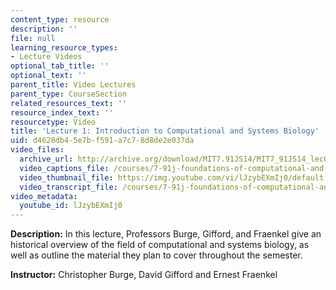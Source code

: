 ```yaml
---
content_type: resource
description: ''
file: null
learning_resource_types:
- Lecture Videos
optional_tab_title: ''
optional_text: ''
parent_title: Video Lectures
parent_type: CourseSection
related_resources_text: ''
resource_index_text: ''
resourcetype: Video
title: 'Lecture 1: Introduction to Computational and Systems Biology'
uid: d4628db4-5e7b-f591-a7c7-8d8de2e037da
video_files:
  archive_url: http://archive.org/download/MIT7.91JS14/MIT7_91JS14_lec01_300k.mp4
  video_captions_file: /courses/7-91j-foundations-of-computational-and-systems-biology-spring-2014/d4da5cf6330b53d696296bfb3ca399aa_lJzybEXmIj0.vtt
  video_thumbnail_file: https://img.youtube.com/vi/lJzybEXmIj0/default.jpg
  video_transcript_file: /courses/7-91j-foundations-of-computational-and-systems-biology-spring-2014/616835ae3c1b035255bde7894c5289b8_lJzybEXmIj0.pdf
video_metadata:
  youtube_id: lJzybEXmIj0
---
```


**Description:** In this lecture, Professors Burge, Gifford, and Fraenkel give an historical overview of the field of computational and systems biology, as well as outline the material they plan to cover throughout the semester.

**Instructor:** Christopher Burge, David Gifford and Ernest Fraenkel
